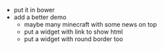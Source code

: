 * put it in bower
* add a better demo
  * maybe many minecraft with some news on top
  * put a widget with link to show html
  * put a widget with round border too